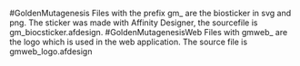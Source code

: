 #GoldenMutagenesis
Files with the prefix gm\_ are the biosticker in svg and png.
The sticker was made with Affinity Designer, the sourcefile is gm_biocsticker.afdesign.
#GoldenMutagenesisWeb
Files with gmweb\_ are the logo which is used in the web application.
The source file is gmweb_logo.afdesign